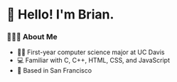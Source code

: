 # 👋 Hello! I'm Brian.

###  👨🏻‍💻  About Me 

- 👨‍🎓 First-year computer science major at UC Davis
- 💻 Familiar with C, C++, HTML, CSS, and JavaScript
- 🌉 Based in San Francisco
